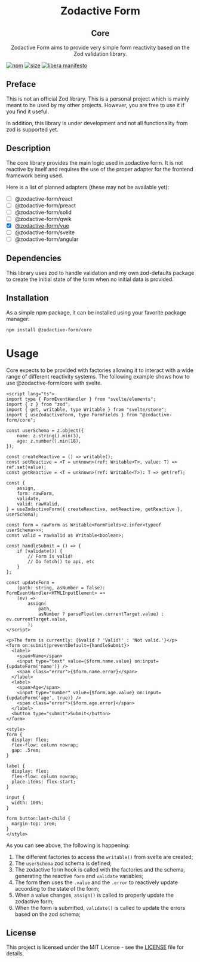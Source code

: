 [npm]: https://img.shields.io/npm/v/@zodactive-form/core
[npm-url]: https://www.npmjs.com/package/@zodactive-form/core
[size]: https://packagephobia.now.sh/badge?p=@zodactive-form/core
[size-url]: https://packagephobia.now.sh/result?p=@zodactive-form/core
[libera]: https://img.shields.io/badge/libera-manifesto-lightgrey.svg
[libera-url]: https://liberamanifesto.com

<h1 align="center">Zodactive Form</h1>
<h2 align="center">Core</h2>

<p align="center">
    Zodactive Form aims to provide very simple form reactivity
    based on the Zod validation library.
</p>

<p align="center">

[![npm][npm]][npm-url]
[![size][size]][size-url]
[![libera manifesto][libera]][libera-url]

</p>

## Preface

This is not an official Zod library. This is a personal project which is mainly meant
to be used by my other projects. However, you are free to use it if you find it useful.

In addition, this library is under development and not all functionality from zod is
supported yet.

## Description

The core library provides the main logic used in zodactive form. It is not reactive by
itself and requires the use of the proper adapter for the frontend framework being used.

Here is a list of planned adapters (these may not be available yet):

- [ ] @zodactive-form/react
- [ ] @zodactive-form/preact
- [ ] @zodactive-form/solid
- [ ] @zodactive-form/qwik
- [x] [@zodactive-form/vue](https://npmjs.com/package/@zodactive-form/vue)
- [ ] @zodactive-form/svelte
- [ ] @zodactive-form/angular

## Dependencies

This library uses zod to handle validation and my own zod-defaults package to create the
initial state of the form when no initial data is provided.

## Installation

As a simple npm package, it can be installed using your favorite package manager:

```shell
npm install @zodactive-form/core
```

# Usage

Core expects to be provided with factories allowing it to interact with a wide range of different
reactivity systems. The following example shows how to use @zodactive-form/core with svelte.

```svelte
<script lang="ts">
import type { FormEventHandler } from "svelte/elements";
import { z } from "zod";
import { get, writable, type Writable } from "svelte/store";
import { useZodactiveForm, type FormFields } from "@zodactive-form/core";

const userSchema = z.object({
	name: z.string().min(3),
	age: z.number().min(18),
});

const createReactive = () => writable();
const setReactive = <T = unknown>(ref: Writable<T>, value: T) => ref.set(value);
const getReactive = <T = unknown>(ref: Writable<T>): T => get(ref);

const {
	assign,
	form: rawForm,
	validate,
	valid: rawValid,
} = useZodactiveForm({ createReactive, setReactive, getReactive }, userSchema);

const form = rawForm as Writable<FormFields<z.infer<typeof userSchema>>>;
const valid = rawValid as Writable<boolean>;

const handleSubmit = () => {
	if (validate()) {
		// Form is valid!
		// Do fetch() to api, etc
	}
};

const updateForm =
	(path: string, asNumber = false): FormEventHandler<HTMLInputElement> =>
	(ev) =>
		assign(
			path,
			asNumber ? parseFloat(ev.currentTarget.value) : ev.currentTarget.value,
		);
</script>

<p>The form is currently: {$valid ? 'Valid!' : 'Not valid.'}</p>
<form on:submit|preventDefault={handleSubmit}>
  <label>
    <span>Name</span>
    <input type="text" value={$form.name.value} on:input={updateForm('name')} />
    <span class="error">{$form.name.error}</span>
  </label>
  <label>
    <span>Age</span>
    <input type="number" value={$form.age.value} on:input={updateForm('age', true)} />
    <span class="error">{$form.age.error}</span>
  </label>
  <button type="submit">Submit</button>
</form>

<style>
form {
  display: flex;
  flex-flow: column nowrap;
  gap: .5rem;
}

label {
  display: flex;
  flex-flow: column nowrap;
  place-items: flex-start;
}

input {
  width: 100%;
}

form button:last-child {
  margin-top: 1rem;
}
</style>
```

As you can see above, the following is happening:

1. The different factories to access the `writable()` from svelte are created;
2. The `userSchema` zod schema is defined;
3. The zodactive form hook is called with the factories and the schema, generating the reactive `form` and `validate` variables;
4. The form then uses the `.value` and the `.error` to reactively update according to the state of the form;
5. When a value changes, `assign()` is called to properly update the zodactive form;
6. When the form is submitted, `validate()` is called to update the errors based on the zod schema;

## License

This project is licensed under the MIT License - see the [LICENSE](LICENSE) file for details.
